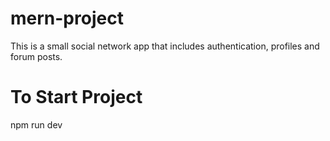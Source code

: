 # mern-project
This is a small social network app that includes authentication, profiles and forum posts.

# To Start Project 
npm run dev
